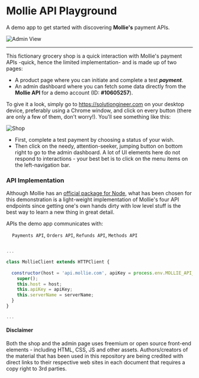 # Mollie API Playground

A demo app to get started with discovering **Mollie's** payment APIs.

![Admin View](https://res.cloudinary.com/erdal-cay/image/upload/v1604900263/images/admin_apjmiz.jpg)

----

This fictionary grocery shop is a quick interaction with Mollie's payment APIs -quick, hence the limited implementation- and is made up of two pages: 

- A product page where you can initiate and complete a test ***payment***.
- An admin dashboard where you can fetch some data directly from the **Mollie API** for a demo account (ID: **#10605257**).

To give it a look, simply go to https://solutiongineer.com on your desktop device, preferably using a Chrome window, and click on every button (there are only a few of them, don't worry!). You'll see something like this:

![Shop](https://res.cloudinary.com/erdal-cay/image/upload/v1604900260/images/shop_mlakvv.jpg)


- First, complete a test payment by choosing a status of your wish.
- Then click on the needy, attention-seeker, jumping button on bottom right to go to the admin dashboard. A lot of UI elements here do not respond to interactions - your best bet is to click on the menu items on the left-navigation bar.

### API Implementation

Although Mollie has an [official package for Node](https://github.com/mollie/mollie-api-node), what has been chosen for this demonstration is a light-weight implementation of Mollie's four API endpoints since getting one's own hands dirty with low level stuff is the best way to learn a new thing in great detail.

APIs the demo app communicates with:

&nbsp;&nbsp;&nbsp;&nbsp;`Payments API`, `Orders API`, `Refunds API`, `Methods API`

```javascript

...

class MollieClient extends HTTPClient {
  
  constructor(host = 'api.mollie.com', apiKey = process.env.MOLLIE_API_KEY, serverName = process.env.SERVER_NAME) {
    super();
    this.host = host;
    this.apiKey = apiKey;
    this.serverName = serverName;
  }
}

...

```


#### Disclaimer

Both the shop and the admin page uses freemium or open source front-end elements - including HTML, CSS, JS and other assets. 
Authors/creators of the material that has been used in this repository are being credited with direct links to their respective web sites in each document that requires a copy right to 3rd parties.

